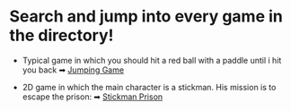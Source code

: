 # Search and jump into every game in the directory!

* Typical game in which you should hit a red ball with a paddle until i hit you back
➡ [Jumping Game](https://github.com/sldimitrov/GamesWithPython/tree/main/GamesWithGraphics/JumpingGame)

* 2D game in which the main character is a stickman. His mission is to escape the prison:
➡ [Stickman Prison](https://github.com/sldimitrov/GamesWithPython/tree/main/GamesWithGraphics/Stickman)
